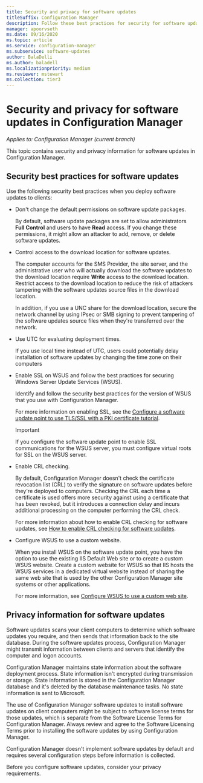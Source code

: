 ```yaml
---
title: Security and privacy for software updates
titleSuffix: Configuration Manager
description: Follow these best practices for security for software updates and learn about how Configuration Manager handles privacy information.
manager: apoorvseth
ms.date: 09/16/2020
ms.topic: article
ms.service: configuration-manager
ms.subservice: software-updates
author: BalaDelli
ms.author: baladell
ms.localizationpriority: medium
ms.reviewer: mstewart
ms.collection: tier3
---
```

# Security and privacy for software updates in Configuration Manager

*Applies to: Configuration Manager (current branch)*

This topic contains security and privacy information for software updates in Configuration Manager.

##  <a name="BKMK_Security_HardwareInventory"></a> Security best practices for software updates
 Use the following security best practices when you deploy software updates to clients:

-   Don't change the default permissions on software update packages.

     By default, software update packages are set to allow administrators **Full Control** and users to have **Read** access. If you change these permissions, it might allow an attacker to add, remove, or delete software updates.

-   Control access to the download location for software updates.

     The computer accounts for the SMS Provider, the site server, and the administrative user who will actually download the software updates to the download location require **Write** access to the download location. Restrict access to the download location to reduce the risk of attackers tampering with the software updates source files in the download location.

     In addition, if you use a UNC share for the download location, secure the network channel by using IPsec or SMB signing to prevent tampering of the software updates source files when they're transferred over the network.

-   Use UTC for evaluating deployment times.

     If you use local time instead of UTC, users could potentially delay installation of software updates by changing the time zone on their computers

-   Enable SSL on WSUS and follow the best practices for securing Windows Server Update Services (WSUS).

     Identify and follow the security best practices for the version of WSUS that you use with Configuration Manager.

     For more information on enabling SSL, see the [Configure a software update point to use TLS/SSL with a PKI certificate tutorial](../get-started/software-update-point-ssl.md).

    > [!IMPORTANT]
    >  If you configure the software update point to enable SSL communications for the WSUS server, you must configure virtual roots for SSL on the WSUS server.

-   Enable CRL checking.

     By default, Configuration Manager doesn't check the certificate revocation list (CRL) to verify the signature on software updates before they're deployed to computers. Checking the CRL each time a certificate is used offers more security against using a certificate that has been revoked, but it introduces a connection delay and incurs additional processing on the computer performing the CRL check.

     For more information about how to enable CRL checking for software updates, see [How to enable CRL checking for software updates](../get-started/manage-settings-for-software-updates.md#crl-checking-for-software-updates).

-   Configure WSUS to use a custom website.

     When you install WSUS on the software update point, you have the option to use the existing IIS Default Web site or to create a custom WSUS website. Create a custom website for WSUS so that IIS hosts the WSUS services in a dedicated virtual website instead of sharing the same web site that is used by the other Configuration Manager site systems or other applications.

     For more information, see [Configure WSUS to use a custom web site](plan-for-software-updates.md#BKMK_CustomWebSite).

##  <a name="BKMK_Privacy_HardwareInventory"></a> Privacy information for software updates
 Software updates scans your client computers to determine which software updates you require, and then sends that information back to the site database. During the software updates process, Configuration Manager might transmit information between clients and servers that identify the computer and logon accounts.

 Configuration Manager maintains state information about the software deployment process. State information isn't encrypted during transmission or storage. State information is stored in the Configuration Manager database and it's deleted by the database maintenance tasks. No state information is sent to Microsoft.

 The use of Configuration Manager software updates to install software updates on client computers might be subject to software license terms for those updates, which is separate from the Software License Terms for Configuration Manager. Always review and agree to the Software Licensing Terms prior to installing the software updates by using Configuration Manager.

 Configuration Manager doesn't implement software updates by default and requires several configuration steps before information is collected.

 Before you configure software updates, consider your privacy requirements.
